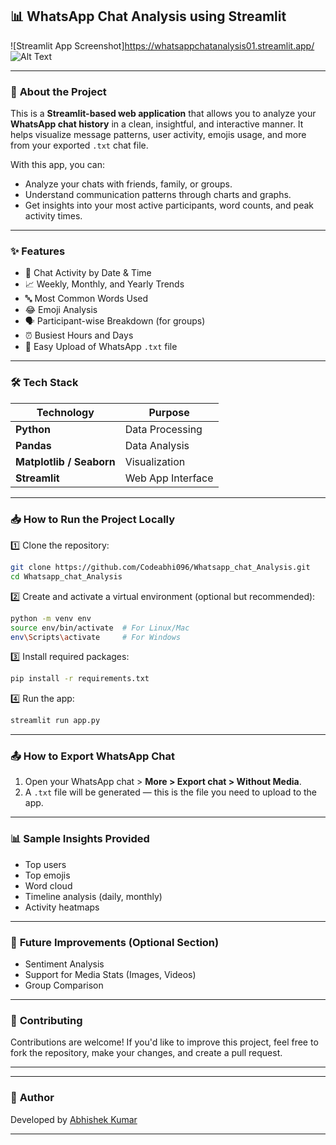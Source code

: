 
## 📊 WhatsApp Chat Analysis using Streamlit

![Streamlit App Screenshot]https://whatsappchatanalysis01.streamlit.app/
![Alt Text](![image](https://github.com/user-attachments/assets/03927faf-2bb3-424b-8e21-b3d9694ab68e)
)

---

### 🚀 **About the Project**

This is a **Streamlit-based web application** that allows you to analyze your **WhatsApp chat history** in a clean, insightful, and interactive manner. It helps visualize message patterns, user activity, emojis usage, and more from your exported `.txt` chat file.

With this app, you can:

* Analyze your chats with friends, family, or groups.
* Understand communication patterns through charts and graphs.
* Get insights into your most active participants, word counts, and peak activity times.

---

### ✨ **Features**

* 📅 Chat Activity by Date & Time
* 📈 Weekly, Monthly, and Yearly Trends
* 🔤 Most Common Words Used
* 😂 Emoji Analysis
* 🗣️ Participant-wise Breakdown (for groups)
* ⏰ Busiest Hours and Days
* 📂 Easy Upload of WhatsApp `.txt` file

---

### 🛠️ **Tech Stack**

| Technology               | Purpose           |
| ------------------------ | ----------------- |
| **Python**               | Data Processing   |
| **Pandas**               | Data Analysis     |
| **Matplotlib / Seaborn** | Visualization     |
| **Streamlit**            | Web App Interface |

---

### 📥 **How to Run the Project Locally**

1️⃣ Clone the repository:

```bash
git clone https://github.com/Codeabhi096/Whatsapp_chat_Analysis.git
cd Whatsapp_chat_Analysis
```

2️⃣ Create and activate a virtual environment (optional but recommended):

```bash
python -m venv env
source env/bin/activate  # For Linux/Mac
env\Scripts\activate     # For Windows
```

3️⃣ Install required packages:

```bash
pip install -r requirements.txt
```

4️⃣ Run the app:

```bash
streamlit run app.py
```

---

### 📤 **How to Export WhatsApp Chat**

1. Open your WhatsApp chat > **More > Export chat > Without Media**.
2. A `.txt` file will be generated — this is the file you need to upload to the app.

---

### 📊 **Sample Insights Provided**

* Top users
* Top emojis
* Word cloud
* Timeline analysis (daily, monthly)
* Activity heatmaps

---

### 🚧 **Future Improvements (Optional Section)**

* Sentiment Analysis
* Support for Media Stats (Images, Videos)
* Group Comparison

---

### 🤝 **Contributing**

Contributions are welcome! If you'd like to improve this project, feel free to fork the repository, make your changes, and create a pull request.

---



---

### 🙌 **Author**

Developed by [Abhishek Kumar](https://github.com/Codeabhi096)

---



